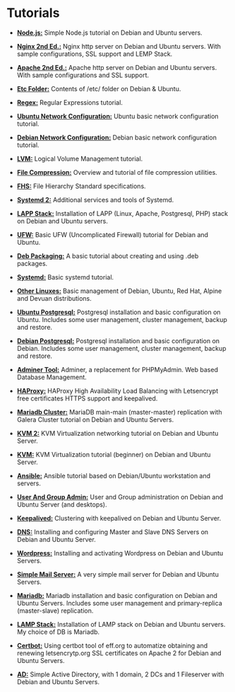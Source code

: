 # Tutorials

- [**Node.js:**](Nodejs.html) Simple Node.js tutorial on Debian and Ubuntu servers.

- [**Nginx 2nd Ed.:**](Nginx2ndEd.html) Nginx http server on Debian and Ubuntu servers. With sample configurations, SSL support and LEMP Stack.

- [**Apache 2nd Ed.:**](Apache2ndEd.html) Apache http server on Debian and Ubuntu servers. With sample configurations and SSL support.

- [**Etc Folder:**](EtcOnDebianUbuntu.html) Contents of /etc/ folder on Debian & Ubuntu.

- [**Regex:**](RegexOnDebianUbuntu.html) Regular Expressions tutorial.

- [**Ubuntu Network Configuration:**](NetworkOnUbuntu.html) Ubuntu basic network configuration tutorial.

- [**Debian Network Configuration:**](NetworkOnDebian.html) Debian basic network configuration tutorial.

- [**LVM:**](LVMOnDebianUbuntu.html) Logical Volume Management tutorial.

- [**File Compression:**](FileCompressionOnDebianUbuntu.html) Overview and tutorial of file compression utilities.

- [**FHS:**](FHSOnDebianUbuntu.html) File Hierarchy Standard specifications.

- [**Systemd 2:**](SystemdOnDebianUbuntu2.html) Additional services and tools of Systemd.

- [**LAPP Stack:**](LappOnDebianUbuntu.html) Installation of LAPP (Linux, Apache, Postgresql, PHP) stack on Debian and Ubuntu servers.

- [**UFW:**](UFWOnDebianUbuntu.html) Basic UFW (Uncomplicated Firewall) tutorial for Debian and Ubuntu.

- [**Deb Packaging:**](DebPackagingOnDebianUbuntu.html) A basic tutorial about creating and using .deb packages.

- [**Systemd:**](SystemdOnDebianUbuntu.html) Basic systemd tutorial.

- [**Other Linuxes:**](OtherLinuxesOnDebianUbuntu.html) Basic management of Debian, Ubuntu, Red Hat, Alpine and Devuan distributions.

- [**Ubuntu Postgresql:**](PostgresqlOnUbuntu.html) Postgresql installation and basic configuration on Ubuntu. Includes some user management, cluster management, backup and restore.

- [**Debian Postgresql:**](PostgresqlOnDebian.html) Postgresql installation and basic configuration on Debian. Includes some user management, cluster management, backup and restore.
 
- [**Adminer Tool:**](AdminerOnDebianUbuntu.html) Adminer, a replacement for PHPMyAdmin. Web based Database Management.

- [**HAProxy:**](HAProxyOnDebianUbuntu.html) HAProxy High Availability Load Balancing with Letsencrypt free certificates HTTPS support and keepalived.

- [**Mariadb Cluster:**](MariadbClusterOnDebianUbuntu.html) MariaDB main-main (master-master) replication with Galera Cluster tutorial on Debian and Ubuntu Servers.

- [**KVM 2:**](KVMOnDebianUbuntu2.html) KVM Virtualization networking tutorial  on Debian and Ubuntu Server. 

- [**KVM:**](KVMOnDebianUbuntu1.html) KVM Virtualization tutorial (beginner) on Debian and Ubuntu Server. 

- [**Ansible:**](AnsibleOnDebianUbuntu.html) Ansible tutorial based on Debian/Ubuntu workstation and servers.

- [**User And Group Admin:**](UserAndGroupAdminOnDebianUbuntu.html) User and Group administration on Debian and Ubuntu Server (and desktops).

- [**Keepalived:**](KeepalivedOnDebianUbuntu.html) Clustering with keepalived on Debian and Ubuntu Server.

- [**DNS:**](DNSOnDebianUbuntu.html) Installing and configuring Master and Slave DNS Servers on Debian and Ubuntu Server.

- [**Wordpress:**](WordpressOnDebianUbuntu.html) Installing and activating Wordpress on Debian and Ubuntu Servers.

- [**Simple Mail Server:**](SimpleMailServerOnDebianUbuntu.html) A very simple mail server for Debian and Ubuntu Servers.

- [**Mariadb:**](MariadbOnDebianUbuntu.html) Mariadb installation and basic configuration on Debian and Ubuntu Servers. Includes some user management and primary-replica (master-slave) replication.

- [**LAMP Stack:**](LampOnDebianUbuntu.html) Installation of LAMP stack on Debian and Ubuntu servers. My choice of DB is Mariadb.

- [**Certbot:**](CertbotOnDebianUbuntu.html) Using certbot tool of eff.org to automatize obtaining and renewing letsencrytp.org SSL certificates on Apache 2 for Debian and Ubuntu Servers.

- [**AD:**](ADOnDebianUbuntu.html) Simple Active Directory, with 1 domain, 2 DCs and 1 Fileserver with Debian and Ubuntu Servers.

